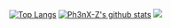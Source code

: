 [![Top Langs](https://github-readme-stats.vercel.app/api/top-langs/?username=Ph3nX-Z)]()
[![Ph3nX-Z's github stats](https://github-readme-stats.vercel.app/api?username=Ph3nX-Z)]()
![](https://tryhackme-badges.s3.amazonaws.com/Ph3nX.png)
